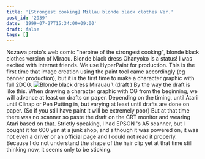 ```yaml
---
title: '[Strongest cooking] Millau blonde black clothes Ver.'
post_id: '2939'
date: '1999-07-27T15:34:00+09:00'
draft: false
tags: []
---
```


Nozawa proto's web comic "heroine of the strongest cooking", blonde black clothes version of Miraou. Blonde black dress Ohanyoko is a status! I was excited with internet friends. We use HyperPaint for production. This is the first time that image creation using the paint tool came accordingly (eg banner production), but it is the first time to make a character graphic with full 2DCG. ![Blonde black dress Mirauau \ (draft \)](https://danmaq.com/wp-content/uploads/2015/05/42a2eeb26ebee778b4b18cb4ed7cce8a-443x1024.jpg) By the way the draft is like this. When drawing a character graphic with CG from the beginning, we will advance at least on drafts on paper. Depending on the timing, until Atari until Clinap or Pen Putting in, but varying at least until drafts are done on paper. (So ​​if you still have paint it will be extremely poor) But at that time there was no scanner so paste the draft on the CRT monitor and wearing Atari based on that. Strictly speaking, I had EPSON 's A5 scanner, but I bought it for 600 yen at a junk shop, and although it was powered on, it was not even a driver or an official page and I could not read it properly. Because I do not understand the shape of the hair clip yet at that time still thinking now, it seems only to be sticking.